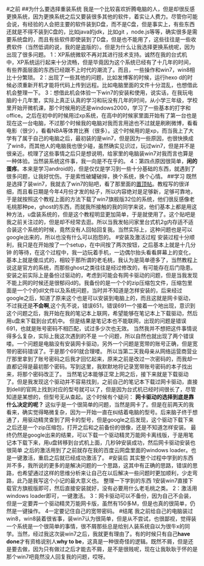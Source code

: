 #之前
##为什么要选择重装系统
我是一个比较喜欢折腾电脑的人，但是却很反感更换系统，因为更换系统之后又要装很多其他的软件，着实让人费力。尽管你可能会说，有经验的人会把主要的软件装到D盘，而不是C盘，但是事实上，有些东西还就是不得不装到C盘的，比如java的jdk，比如git ，node.js等等，确实很多是需要系统盘的，而且有些软件即使装到了D盘，但是也不能用了，这些往往是一些收费软件（当然低调的说，我的是盗版的）。但是为什么让我选择更换系统呢，因为出现了很多问题。
1：XP系统微软不再对其进行技术支持。诚然在我的台式机中，XP系统运行起来十分流畅，但是毕竟因为这个系统已经有了十几年的时间，有些界面层面的东西已经跟不上时代的潮流了。而且，一些操作和win7，win8相比十分繁琐。
2：出现了一些其他的问题，比如发博客的时候，运行hexo d的时候必须重新开机才能将代码上传到远程。比如电脑里面的文件十分混乱，也想借此机会整理一下。
3：想借此机会体验一下win7的安装和使用，说实话，在我玩电脑的十几年里，实际上真正认真的学习和玩没有几年的时间，从小学三年级，学校里开始开微机课，那个时候用的还是windows2000，学习了一些基本的打字和office。之后在初中的时候用过xp系统，在高中的时候家里面开始有了第一台也是现在这一台电脑，不过那个时候我的电脑对我而言用途也不过就是刷刷微博，看看电影（很少），看看NBA等体育比赛（很多）。这个时候用的是xp，而当我上了大学有了属于自己的电脑之后，最初装的是win7，但是因为一些原因，也很快换成了win8，而其他人的电脑我也很少碰，虽然确实见识过，玩过win7，但是并不是很亲近。梳理了这些事情之后只是想说明，给家里的电脑装win7对我而言也算是一种体验。当然装系统这件事，我一向是不在乎的。
4：第四点原因很简单，**闲的蛋疼**。本来是学习android的，但是仅仅是学习到一些十分基础的东西，就遇到了很多问题，让我好忧伤。于是索性破罐破摔，换个系统，换个心情。
##学习
既然是选择了装win7，我就去了win7的贴吧，看了那里面的[置顶帖](http://tieba.baidu.com/p/2977256876)。教程写的很详细，而且看日期是今年4月份才发的帖子，所以内容绝对是足够新，足够可靠地，于是就按照这个教程上面的方法下载了win7旗舰版32位的系统，他们很反感像老毛桃那种pe，ghost的东西，而就我所接触的我的同学来说，他们基本上都是用这种方法，u盘装系统的，但是这个教程明显更加简单，于是就使用了。这个贴吧是我之前关注过的，但是却不经常去逛。所以当我发帖问家里台式机2g内存适不适合装这个系统的时候，竟然没有人回帖回复我。当然实际上，这种问题也是可以google出来的，所以也没有什么可以抱怨的。
#安装及激活过程
安装过程十分顺利，我只是在开始按了一个setup，在中间按了两次按钮，之后基本上就是十几分钟 的等待，在这个过程中，我一边玩着手机，一边偶尔抬头看看屏幕上的变化，基本上就是傻瓜式的，相较于那所谓的老毛桃，我认为是简单德多了，当然教程上说这是官方的系统，而那些ghost之类往往是经过修改的，有可能存在后门隐患。
安装之前实际上是备份过驱动的，考虑到可能会有网卡驱动的问题，但是当我发现不能上网的时候还是很郁闷d的。我备份的是一个个的zip压缩包文件，压缩包里面是一个个的dll文件以及系统问题，当时并不知道是怎样安装的，后来经过google之后，知道了原来这个也是可以安装到电脑上的，而且这就是网卡驱动，不过我还是**不会啊**,这个先不说，错误651，错误691一个接着一个地出现，意识到这个问题之后，我开始在我的笔记本上联网，希望能够在笔记本上下载驱动，然后用u盘来下载到台式机中。
但是结果是笔记本也不能联网，出现的问题是错误691，也就是账号密码不相匹配，试过多少次也无效。
当然我并不想把这件事情说得多么复杂，实际上我这次遇到的不是 一个问题，所以自然也就出现了两个错误喽。一个问题是电脑没有安装网卡驱动，另外一个问题是宽带的账号正确，但是宽带的密码错误了。于是那个691就合理喽。
所以当第二天我母亲从网络运营商营业厅那里拿到了账号密码之后我才回忆起来，原来之前是改过一次密码的，而我却一直都记得是最初那个密码。写到这里，我默默地将记录宽带账号密码的本子找出来，将那个密码改正了。
当然笔记本能够正常上网之后，接下来就是下载驱动了。但是我发现这个驱动并不容易找到，之前自己的笔记本下载过网卡驱动，直接到dell的官网上找到对应的型号就可以了，但是因为台式机已经时间很长了，尽管知道是某想的，但型号无从查起。这个时候有个疑问：
**网卡驱动的选择到底是靠什么决定的呢？**
这似乎是一个很简单的问题，当然是网卡了。但是在前两天的我看来，确实觉得略微复杂，因为一开始一直在纠结着电脑的型号。后来脑子终于想通了，用驱动精灵查到了网卡的型号，但是google之后发现，这个驱动下载下来之后还是一个zip压缩包，打开之后和之前备份的很像，还是不知道怎样安装。
最终仍然是google出来的结果，可以下载一个驱动精灵万能网卡离线版，于是用笔记本下载下来，用u盘转移到台式机上面，几秒钟安装成功，然后网卡驱动安装也很简单
之后的激活用到了之前就存在我的百度云网盘里面的windows loader。也是一键激活，重启之后就已经成功激活了。
#安装后
其实整个过程中学到的东西并不多，我所说的更多的是解决问题的一个思路，这其中有正确的思路，错误的思路，也希望通过这样的思维分析来让自己在以后解决一些问题时更加顺利，少走弯路，此乃是我写这个小记的最大意义也。
整理一下学到的东西
1安装win7直接下载官方旗舰版即可，然后直接安装就好，没有必要用什么老毛桃之类。
2：激活用windows loader即可，一键激活。
3：网卡驱动可以不备份，因为自己不会装，但是一定要弄一个驱动精灵万能网卡版，虽然有150多M，但是也真的很简单，仍然是一键操作。
4一定要记住自己的宽带密码。
#结尾
我之前给自己的电脑装过win8，win8装着很省事，装win7认为很简单，但是从不尝试，也很鄙视，觉得装一个系统是一个很简单的事情，很不屑那些总是给别人装系统自以为很牛x的同学。当然，经过我这次装win7之后，我就更有理由了。有的时候只有自己**have done**才有资格说别人**why to be**，这真是一种很奇怪的逻辑。既然不屑，但是还是要去做，因为只有做过之后才能去不屑，是不是很贱呢，现在让我耿耿于怀的是那个win7吧竟然没人回复我的问题，哎呀。

